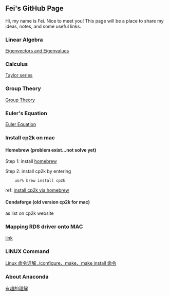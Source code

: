 ## Fei's GitHub Page

Hi, my name is Fei. Nice to meet you!
This page will be a place to share my ideas, notes, and some useful links.

### Linear Algebra
[Eigenvectors and Eigenvalues](https://www.3blue1brown.com/lessons/eigenvalues)

### Calculus
[Taylor series](https://www.3blue1brown.com/lessons/taylor-series)

### Group Theory
[Group Theory](https://www.3blue1brown.com/lessons/eulers-formula-via-group-theory)

### Euler's Equation
[Euler Equation](https://www.youtube.com/watch?v=sKtloBAuP74&t=0s&index=881&list=WL)

### Install cp2k on mac

#### Homebrew (problem exist...not solve yet)
Step 1: install [homebrew](https://brew.sh) 

Step 2: install cp2k by entering
        
        usr% brew install cp2k
        
ref: [install cp2k via homebrew](https://formulae.brew.sh/formula/cp2k)

#### Condaforge (old version cp2k for mac)
as list on cp2k website

### Mapping RDS driver onto MAC
[link](https://vimeo.com/302461588)

### LINUX Command
[Linux 命令详解 ./configure、make、make install 命令](https://www.cnblogs.com/tinywan/p/7230039.html)

### About Anaconda
[有趣的理解](https://www.bilibili.com/read/cv1577540)
